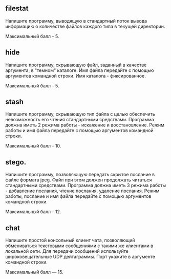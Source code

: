 ## filestat

Напишите программу, выводящую в стандартный поток вывода информацию о количестве файлов каждого типа в текущей 
директории. 

Максимальный балл - 5.

## hide

Напишите программу, скрывающую файл, заданный в качестве аргумента, в "темном" каталоге. Имя файла передайте с помощью 
аргументов командной строки. Имя каталога - фиксированное. 

Максимальный балл - 5.

## stash

Напишите программу, скрывающую тип файла с целью обеспечить невозможность его чтения стандартными средствами.
Программа должна иметь 2 режима работы - искажение и восстановление.
Режим работы и имя файла передайте с помощью аргументов командной строки.

Максимальный балл - 10.

## stego. 

Напишите программу, позволяющую передать скрытое послание в файле формата jpeg.
Файл при этом должен продолжать читаться стандартными средствами.
Программа должна иметь 3 режима работы - добавление послания, чтение послания, удаление послания. Режим работы, послание
и имя файла передайте с помощью аргументов командной строки.

Максимальный балл - 12.

## chat

Напишите простой консольный клиент чата, позволяющий обмениваться текстовыми сообщениями с такими же клиентами в 
локальной сети. Для передачи сообщений используйте широковещательные UDP дейтаграммы. Порт укажите в аргументе 
командной строки.

Максимальный балл — 15.

